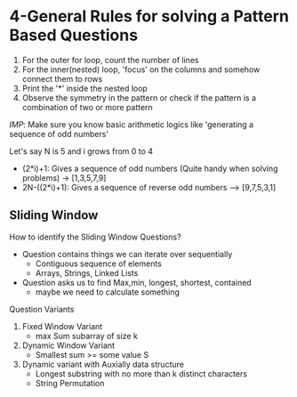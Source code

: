 # 4-General Rules for solving a Pattern Based Questions

1. For the outer for loop, count the number of lines
2. For the inner(nested) loop, 'focus' on the columns and somehow connect them to rows
3. Print the '*' inside the nested loop
4. Observe the symmetry in the pattern or check if the pattern is a combination of two or more pattern


*IMP*: Make sure you know basic arithmetic logics like 'generating a sequence of odd numbers'

Let's say N is 5 and i grows from 0 to 4

- (2*i)+1: Gives a sequence of odd numbers (Quite handy when solving problems) -> [1,3,5,7,9]
- 2N-((2*i)+1): Gives a sequence of reverse odd numbers --> [9,7,5,3,1]

## Sliding Window

How to identify the Sliding Window Questions?
- Question contains things we can iterate over sequentially
	- Contiguous sequence of elements
	- Arrays, Strings, Linked Lists
- Question asks us to find Max,min, longest, shortest, contained
	- maybe we need to calculate something

Question Variants
1. Fixed Window Variant
	- max Sum subarray of size k
2. Dynamic Window Variant
	- Smallest sum >= some value S
3. Dynamic variant with Auxially data structure
	- Longest substring with no more than k distinct characters
	- String Permutation
<!--stackedit_data:
eyJoaXN0b3J5IjpbMTQzNjQ0NTk3MywtMTAxNzcwNTA1MF19
-->